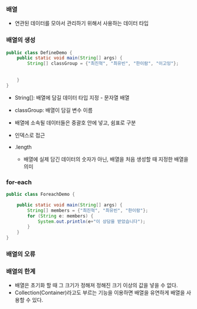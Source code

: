 ### 배열
- 연관된 데이터를 모아서 관리하기 위해서 사용하는 데이터 타입

### 배열의 생성
```java
public class DefineDemo { 
	public static void main(String[] args) {
		String[] classGroup = {"최진혁", "최유빈", "한이람", "이고잉"};
	
		
	}
}
```
- String[]: 배열에 담길 데이터 타입 지정 - 문자열 배열
- classGroup: 배열이 담길 변수 이름
- 배열에 소속될 데이터들은 중괄호 안에 넣고, 쉼표로 구분

- 인덱스로 접근
- .length
	- 배열에 실제 담긴 데이터의 숫자가 아닌, 배열을 처음 생성할 때 지정한 배열을 의미
### for-each
```java
public class ForeachDemo {

	public static void main(String[] args) {
		String[] members = {"최진혁", "최유빈", "한이람"};
		for (String e: members) {
			System.out.println(e+"이 상담을 받았습니다");
		}
	}
}
```

### 배열의 오류
### 배열의 한계
- 배열은 초기화 할 때 그 크기가 정해져 정해진 크기 이상의 값을 넣을 수 없다.
- Collection(Container)라고도 부르는 기능을 이용하면 배열을 유연하게 배열을 사용할 수 있다.
